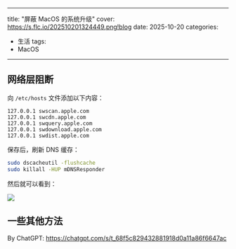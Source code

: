 ----
title: "屏蔽 MacOS 的系统升级"
cover: https://s.flc.io/202510201324449.png!blog
date: 2025-10-20
categories:
- 生活
tags:
- MacOS
----

## 网络层阻断

向 `/etc/hosts` 文件添加以下内容：

```
127.0.0.1 swscan.apple.com
127.0.0.1 swcdn.apple.com
127.0.0.1 swquery.apple.com
127.0.0.1 swdownload.apple.com
127.0.0.1 swdist.apple.com
```

<!-- more -->

保存后，刷新 DNS 缓存：

```bash
sudo dscacheutil -flushcache
sudo killall -HUP mDNSResponder
```

然后就可以看到：

![](https://s.flc.io/202510201325418.png)

## 一些其他方法

By ChatGPT: https://chatgpt.com/s/t_68f5c829432881918d0a11a86f6647ac
